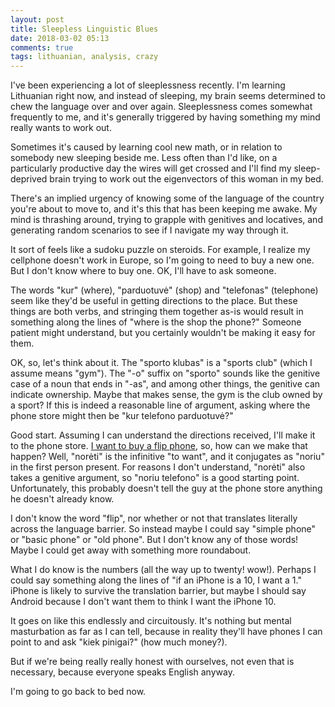 ```yaml
---
layout: post
title: Sleepless Linguistic Blues
date: 2018-03-02 05:13
comments: true
tags: lithuanian, analysis, crazy
---
```


I've been experiencing a lot of sleeplessness recently. I'm learning Lithuanian
right now, and instead of sleeping, my brain seems determined to chew the
language over and over again. Sleeplessness comes somewhat frequently to me, and
it's generally triggered by having something my mind really wants to work out.

Sometimes it's caused by learning cool new math, or in relation to somebody new
sleeping beside me. Less often than I'd like, on a particularly productive day
the wires will get crossed and I'll find my sleep-deprived brain trying to work
out the eigenvectors of this woman in my bed.

There's an implied urgency of knowing some of the language of the country you're
about to move to, and it's this that has been keeping me awake. My mind is
thrashing around, trying to grapple with genitives and locatives, and generating
random scenarios to see if I navigate my way through it.

It sort of feels like a sudoku puzzle on steroids. For example, I realize my
cellphone doesn't work in Europe, so I'm going to need to buy a new one. But I
don't know where to buy one. OK, I'll have to ask someone.

The words "kur" (where), "parduotuvė" (shop) and "telefonas" (telephone) seem
like they'd be useful in getting directions to the place. But these things are
both verbs, and stringing them together as-is would result in something along
the lines of "where is the shop the phone?" Someone patient might understand,
but you certainly wouldn't be making it easy for them.

OK, so, let's think about it. The "sporto klubas" is a "sports club" (which I
assume means "gym"). The "-o" suffix on "sporto" sounds like the genitive case
of a noun that ends in "-as", and among other things, the genitive can indicate
ownership. Maybe that makes sense, the gym is the club owned by a sport? If this
is indeed a reasonable line of argument, asking where the phone store might then
be "kur telefono parduotuvė?"

Good start. Assuming I can understand the directions received, I'll make it to
the phone store. [I want to buy a flip phone][dumb], so, how can we make that
happen? Well, "norėti" is the infinitive "to want", and it conjugates as "noriu"
in the first person present. For reasons I don't understand, "norėti" also takes
a genitive argument, so "noriu telefono" is a good starting point.
Unfortunately, this probably doesn't tell the guy at the phone store anything he
doesn't already know.

[dumb]: /blog/reflections-on-a-dumb-phone/

I don't know the word "flip", nor whether or not that translates literally
across the language barrier. So instead maybe I could say "simple phone" or
"basic phone" or "old phone". But I don't know any of those words! Maybe I could
get away with something more roundabout.

What I do know is the numbers (all the way up to twenty! wow!). Perhaps I could
say something along the lines of "if an iPhone is a 10, I want a 1." iPhone is
likely to survive the translation barrier, but maybe I should say Android
because I don't want them to think I want the iPhone 10.

It goes on like this endlessly and circuitously. It's nothing but mental
masturbation as far as I can tell, because in reality they'll have phones I can
point to and ask "kiek pinigai?" (how much money?).

But if we're being really really honest with ourselves, not even that is
necessary, because everyone speaks English anyway.

I'm going to go back to bed now.

